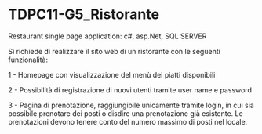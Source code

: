 # TDPC11-G5_Ristorante
Restaurant single page application: c#, asp.Net, SQL SERVER

Si richiede di realizzare il sito web di un ristorante con le seguenti funzionalità:

1 - Homepage con visualizzazione del menù dei piatti disponibili 

2 - Possibilità di registrazione di nuovi utenti tramite user name e password

3 - Pagina di prenotazione, raggiungibile unicamente tramite login, in cui sia possibile prenotare dei posti o disdire una prenotazione già esistente. Le prenotazioni devono tenere conto del numero massimo di posti nel locale.
